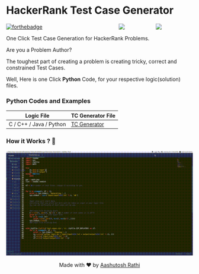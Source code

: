# HackerRank Test Case Generator

[<img src="https://image.flaticon.com/icons/svg/180/180867.svg" align="right" width="100">](#)
[<img src="https://brandfolder.com/hackerrank/logo/hackerrank-primary-logo.png" align="right" width="100">](https://www.hackerrank.com/)

[![forthebadge](http://forthebadge.com/images/badges/made-with-python.svg)](http://forthebadge.com)

One Click Test Case Generation for HackerRank Problems.

Are you a Problem Author?

The toughest part of creating a problem is creating tricky, correct and constrained Test Cases.

Well, Here is one Click **Python** Code, for your respective logic(solution) files.

### Python Codes and Examples

Logic File | TC Generator File |
------------------ | ------------- |
C / C++ / Java / Python | [TC Generator](/tc_generator/tc_gen.py) |

### How it Works ? 🤔

![Demo](demo.gif)

<p align="center"> Made with ❤ by <a href="https://github.com/aashutoshrathi">Aashutosh Rathi</a></p>
